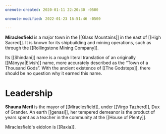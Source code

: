 ```yaml
---
onenote-created: 2020-01-11 22:20:30 -0500

onenote-modified: 2022-01-23 16:51:46 -0500

---
```


**Miraclesfield** is a major town in the [[Glass Mountains]] in the east of [[High Sacred]]. It is known for its shipbuilding and mining operations, such as through the [[Rollingstone Mining Company]].

Its [[Shindani]] name is a rough literal translation of an originally [[Mänyya|Elvish]] name, more accurately described as the “Town of a Thousand Gods”. With the ancient existence of [[The Godsteps]], there should be no question why it earned this name.

# Leadership
**Shauna Meril** is the mayor of [[Miraclesfield]], under [[Virgo Tazherd]], Dux of Grander. An earth [[genasi]], her tempered demeanor is the product of years spent as a teacher in the community at the [[House of Plenty]].

Miraclesfield's eidolon is [[Raxia]].